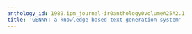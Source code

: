 ```yaml
---
anthology_id: 1989.ipm_journal-ir0anthology0volumeA25A2.1
title: 'GENNY: a knowledge-based text generation system'
---
```

